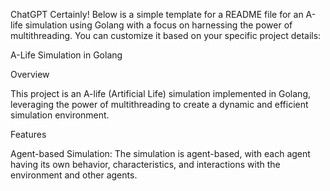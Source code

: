 
ChatGPT
Certainly! Below is a simple template for a README file for an A-life simulation using Golang with a focus on harnessing the power of multithreading. You can customize it based on your specific project details:

A-Life Simulation in Golang

Overview

This project is an A-life (Artificial Life) simulation implemented in Golang, leveraging the power of multithreading to create a dynamic and efficient simulation environment.

Features

Agent-based Simulation: The simulation is agent-based, with each agent having its own behavior, characteristics, and interactions with the environment and other agents.
